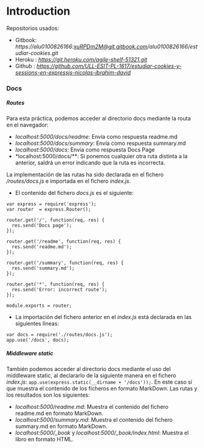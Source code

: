 # Introduction
Repositorios usados:
- Gitbook: *https://alu0100826166:xuRPDm2M@git.gitbook.com/alu0100826166/estudiar-cookies.git*
- Heroku :
*https://git.heroku.com/agile-shelf-51321.git*
- Github : *https://github.com/ULL-ESIT-PL-1617/estudiar-cookies-y-sessions-en-expressjs-nicolas-ibrahim-david*

### Docs
##### Routes
Para esta práctica, podemos acceder al directorio docs mediante la routa en el navegador:
- *localhost:5000/docs/readme*: Envía como respuesta readme.md
- *localhost:5000/docs/summary*: Envía como respuesta summary.md
- *localhost:5000/docs*: Envía como respuesta Docs Page
- *localhost:5000/docs/**: Si ponemos cualquier otra ruta distinta a la anterior, saldrá un error indicando que la ruta es incorrecta.


La implementación de las rutas ha sido declarada en el fichero */routes/docs.js* e importada en el fichero *index.js*.
- El contenido del fichero *docs.js* es el siguiente:

```
var express = require('express');
var router  = express.Router();

router.get('/', function(req, res) {
  res.send('Docs page');
});

router.get('/readme', function(req, res) {
  res.send('readme.md');
});

router.get('/summary', function(req, res) {
  res.send('summary.md');
});

router.get('*', function(req, res) {
  res.send('Error: incorrect route');
});

module.exports = router;
```

- La importación del fichero anterior en el *index.js* está declarada en las siguientes líneas:

```
var docs = require('./routes/docs.js');
app.use('/docs', docs);
```

##### Middleware static
También podemos acceder al directorio docs mediante el uso del middleware static, al declararlo de la siguiente manera en el fichero *index.js*: `app.use(express.static(__dirname + '/docs'));`. En este caso sí que muestra el contenido de los ficheros en formato MarkDown.
Las rutas y los resultados son los siguientes:
- *localhost:5000/readme.md*: Muestra el contenido del fichero readme.md en formato MarkDown.
- *localhost:5000/summary.md*: Muestra el contenido del fichero summary.md en formato MarkDown.
- *localhost:5000/_book* y *localhost:5000/_book/index.html*: Muestra el libro en formato HTML.
